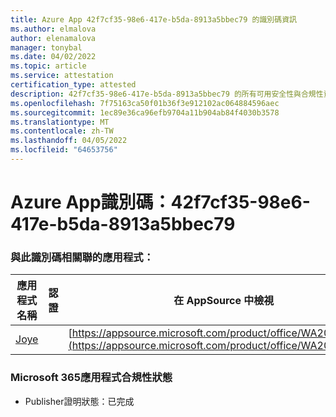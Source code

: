 ```yaml
---
title: Azure App 42f7cf35-98e6-417e-b5da-8913a5bbec79 的識別碼資訊
ms.author: elmalova
author: elenamalova
manager: tonybal
ms.date: 04/02/2022
ms.topic: article
ms.service: attestation
certification_type: attested
description: 42f7cf35-98e6-417e-b5da-8913a5bbec79 的所有可用安全性與合規性資訊。
ms.openlocfilehash: 7f75163ca50f01b36f3e912102ac064884596aec
ms.sourcegitcommit: 1ec89e36ca96efb9704a11b904ab84f4030b3578
ms.translationtype: MT
ms.contentlocale: zh-TW
ms.lasthandoff: 04/05/2022
ms.locfileid: "64653756"
---
```

# <a name="azure-app-id-42f7cf35-98e6-417e-b5da-8913a5bbec79"></a>Azure App識別碼：42f7cf35-98e6-417e-b5da-8913a5bbec79


### <a name="apps-associated-with-this-id"></a>與此識別碼相關聯的應用程式：
| **應用程式名稱** | **認證** | **在 AppSource 中檢視** |
|--------------|---------------|-----------------------|
| [Joye](../forward/WA200003413.md) |  | [https://appsource.microsoft.com/product/office/WA200003413](https://appsource.microsoft.com/product/office/WA200003413) |

### <a name="microsoft-365-app-compliance-status"></a>Microsoft 365應用程式合規性狀態
- Publisher證明狀態：已完成
